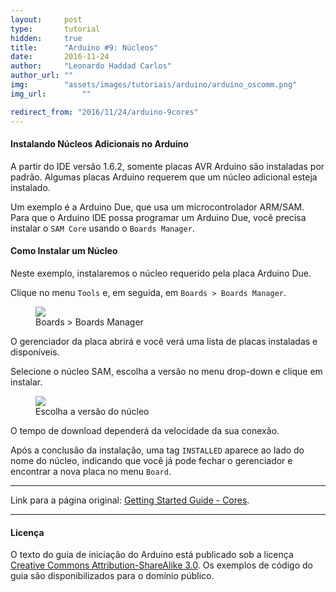 ```yaml
---
layout:     post
type:       tutorial
hidden:     true
title:      "Arduino #9: Núcleos"
date:       2016-11-24
author:     "Leonardo Haddad Carlos"
author_url: ""
img:        "assets/images/tutoriais/arduino/arduino_oscomm.png"
img_url: 		""

redirect_from: "2016/11/24/arduino-9cores"
---
```


#### Instalando Núcleos Adicionais no Arduino

A partir do IDE versão 1.6.2, somente placas AVR Arduino são instaladas por padrão. Algumas placas Arduino requerem que um núcleo adicional esteja instalado.

Um exemplo é a Arduino Due, que usa um microcontrolador ARM/SAM. Para que o Arduino IDE possa programar um Arduino Due, você precisa instalar o `SAM Core` usando o `Boards Manager`.

#### Como Instalar um Núcleo

Neste exemplo, instalaremos o núcleo requerido pela placa Arduino Due.

Clique no menu `Tools` e, em seguida, em `Boards > Boards Manager`.

<div class="img-container">
  <figure>
    <img class="large" src="{{ site.baseurl }}/assets/images/tutoriais/arduino/core_boards.png">
    <figcaption>Boards > Boards Manager</figcaption>
  </figure>
</div>

O gerenciador da placa abrirá e você verá uma lista de placas instaladas e disponíveis.

Selecione o núcleo SAM, escolha a versão no menu drop-down e clique em instalar.

<div class="img-container">
  <figure>
    <img class="large" src="{{ site.baseurl }}/assets/images/tutoriais/arduino/core_version.png">
    <figcaption>Escolha a versão do núcleo</figcaption>
  </figure>
</div>

O tempo de download dependerá da velocidade da sua conexão.

Após a conclusão da instalação, uma tag `INSTALLED` aparece ao lado do nome do núcleo, indicando que você já pode fechar o gerenciador e encontrar a nova placa no menu `Board`.

----

Link para a página original: [Getting Started Guide - Cores](https://www.arduino.cc/en/Guide/Cores).

----

#### Licença

O texto do guia de iniciação do Arduino está publicado sob a licença [Creative Commons Attribution-ShareAlike 3.0](https://creativecommons.org/licenses/by-sa/3.0). Os exemplos de código do guia são disponibilizados para o domínio público.
